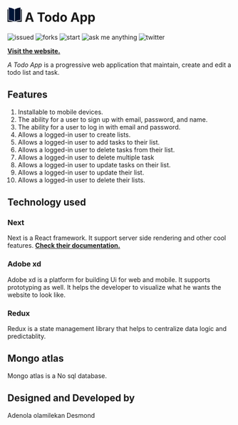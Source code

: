 # ![Todo logo here](/public/book-32.png)   A Todo App
![issued](https://img.shields.io/github/issues/locksiDesmond/Todo)
![forks](https://img.shields.io/github/forks/locksiDesmond/Todo)
![start](https://img.shields.io/github/stars/locksiDesmond/Todo)
![ask me anything](https://img.shields.io/badge/ask%20me%20anything-yes-brightgreen)
![twitter](https://img.shields.io/twitter/url?style=social&url=https%3A%2F%2Ftwitter.com%2Flocksi_Desmond)


[**Visit the website.**](https://todo-lemon.vercel.app)<br>

*A Todo App* is a progressive web application that maintain, create and edit a todo list and task.

## Features 
1. Installable to mobile devices.
2. The ability for a user to sign up with email, password, and name.
3. The ability for a user to log in with email and password.
4. Allows a logged-in user to create lists.
5. Allows a logged-in user to add tasks to their list.
6. Allows a logged-in user to delete tasks from their list.
7. Allows a logged-in user to delete multiple task
8. Allows a logged-in user to update tasks on their list.
9. Allows a logged-in user to update their list.
10. Allows a logged-in user to delete their lists.

## Technology used

### Next
Next is a React framework. It support server side rendering and other cool features.
[**Check their documentation.**](https://nextjs.org/learn/basics/create-nextjs-app)<br>

### Adobe xd
Adobe xd is a platform for building Ui for web and mobile. It supports prototyping as well.
It helps the developer to visualize what he wants the website to look like.

### Redux
Redux is a state management library that helps to centralize data logic and predictablity.

## Mongo atlas
Mongo atlas is a No sql database.

## Designed and Developed by
Adenola olamilekan Desmond
